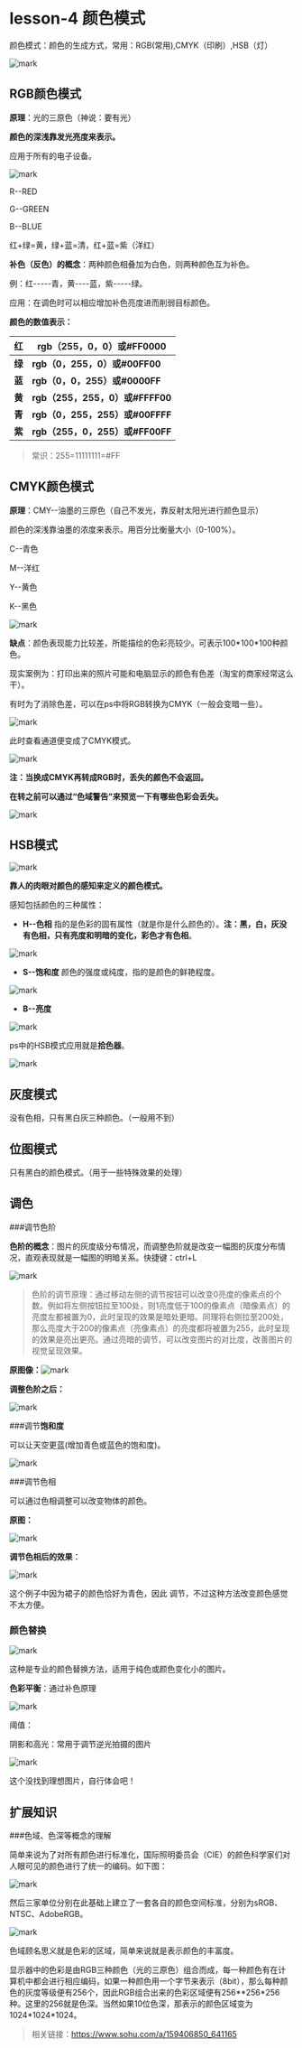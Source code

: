 # lesson-4 颜色模式

颜色模式：颜色的生成方式，常用：RGB(常用),CMYK（印刷）,HSB（灯）

![mark](http://qiniu.wind-zhou.com/blog/20201016/H6pLY8mwiGu4.png?imageslim)

## RGB颜色模式

**原理**：光的三原色（神说：要有光）

**颜色的深浅靠发光亮度来表示。**

应用于所有的电子设备。

![mark](http://qiniu.wind-zhou.com/blog/20201016/78hm56P2fJzd.png?imageslim)

R--RED

G--GREEN

B--BLUE

红+绿=黄，绿+蓝=清，红+蓝=紫（洋红）

**补色（反色）的概念**：两种颜色相叠加为白色，则两种颜色互为补色。

例：红-----青，黄----蓝，紫-----绿。

应用：在调色时可以相应增加补色亮度进而削弱目标颜色。

**颜色的数值表示：** 

|   红   | rgb（255，0，0）或#FF0000       |
| :----: | ------------------------------- |
| **绿** | **rgb（0，255，0）或#00FF00**   |
| **蓝** | **rgb（0，0，255）或#0000FF**   |
| **黄** | **rgb（255，255，0）或#FFFF00** |
| **青** | **rgb（0，255，255）或#00FFFF** |
| **紫** | **rgb（255，0，255）或#FF00FF** |

> 常识：255=11111111=#FF

## CMYK颜色模式

**原理**：CMY--油墨的三原色（自己不发光，靠反射太阳光进行颜色显示）

颜色的深浅靠油墨的浓度来表示。用百分比衡量大小（0-100%）。

C--青色

M--洋红

Y--黄色

K--黑色

![mark](http://qiniu.wind-zhou.com/blog/20201016/gkuWTL7md6mx.png?imageslim)

**缺点**：颜色表现能力比较差，所能描绘的色彩亮较少。可表示100*100\*100种颜色。

现实案例为：打印出来的照片可能和电脑显示的颜色有色差（淘宝的商家经常这么干）。

有时为了消除色差，可以在ps中将RGB转换为CMYK（一般会变暗一些）。

![mark](http://qiniu.wind-zhou.com/blog/20201016/xfm9OaPPAhgc.png?imageslim)

此时查看通道便变成了CMYK模式。

![mark](http://qiniu.wind-zhou.com/blog/20201016/jOgvjAkF8XkL.png?imageslim)

**注：当换成CMYK再转成RGB时，丢失的颜色不会返回。**

**在转之前可以通过“色域警告”来预览一下有哪些色彩会丢失。**

![mark](http://qiniu.wind-zhou.com/blog/20201016/btwvx5MzB9HI.png?imageslim)

## HSB模式

![mark](http://qiniu.wind-zhou.com/blog/20201016/X01i7OYqJAl7.png?imageslim)

**靠人的肉眼对颜色的感知来定义的颜色模式。**

感知包括颜色的三种属性：

- **H--色相** 指的是色彩的固有属性（就是你是什么颜色的）。**注：黑，白，灰没有色相，只有亮度和明暗的变化，彩色才有色相**。

![mark](http://qiniu.wind-zhou.com/blog/20201016/pVmQ6DGcg3hg.png?imageslim)

- **S--饱和度**  颜色的强度或纯度，指的是颜色的鲜艳程度。

![mark](http://qiniu.wind-zhou.com/blog/20201016/yNyG6tPBGkzR.png?imageslim)

- **B--亮度**

![mark](http://qiniu.wind-zhou.com/blog/20201016/1pY8HQFCsoY1.png?imageslim)

ps中的HSB模式应用就是**拾色器**。

![mark](http://qiniu.wind-zhou.com/blog/20201016/hsrEpvDw1f6C.png?imageslim)

## 灰度模式

没有色相，只有黑白灰三种颜色。（一般用不到）

## 位图模式

只有黑白的颜色模式。（用于一些特殊效果的处理）

## 调色

###调节色阶

**色阶的概念**：图片的灰度级分布情况，而调整色阶就是改变一幅图的灰度分布情况，直观表现就是一幅图的明暗关系。快捷键：ctrl+L

![mark](http://qiniu.wind-zhou.com/blog/20201016/QLaCb0VC5lfH.png?imageslim)

>色阶的调节原理：通过移动左侧的调节按钮可以改变0亮度的像素点的个数。例如将左侧按钮拉至100处，则1亮度低于100的像素点（暗像素点）的亮度左都被置为0，此时呈现的效果是暗处更暗。同理将右侧拉至200处，那么亮度大于200的像素点（亮像素点）的亮度都将被置为255，此时呈现的效果是亮出更亮。通过亮暗的调节，可以改变图片的对比度，改善图片的视觉呈现效果。

**原图像：**![mark](http://qiniu.wind-zhou.com/blog/20201016/6dScsM7t8oIs.png?imageslim)

**调整色阶之后：**

![mark](http://qiniu.wind-zhou.com/blog/20201016/sCyeBs4KAduE.png?imageslim)

###调节**饱和度**

可以让天空更蓝(增加青色或蓝色的饱和度)。

![mark](http://qiniu.wind-zhou.com/blog/20201016/JP68U4MmVHwA.png?imageslim)

###调节色相

可以通过色相调整可以改变物体的颜色。

**原图：**

![mark](http://qiniu.wind-zhou.com/blog/20201016/9bk2stXWFp1e.png?imageslim)

**调节色相后的效果**：

![mark](http://qiniu.wind-zhou.com/blog/20201016/tb3oTcUOhftJ.png?imageslim)

这个例子中因为裙子的颜色恰好为青色，因此	调节，不过这种方法改变颜色感觉不太方便。

### 颜色替换

![mark](http://qiniu.wind-zhou.com/blog/20201016/9idBXOJdpEQd.png?imageslim)

这种是专业的颜色替换方法，适用于纯色或颜色变化小的图片。

**色彩平衡**：通过补色原理

![mark](http://qiniu.wind-zhou.com/blog/20201016/0NooIwVIqb3a.png?imageslim)

阈值：

阴影和高光：常用于调节逆光拍摄的图片

![mark](http://qiniu.wind-zhou.com/blog/20201016/mIRlGhpUenfL.png?imageslim)

这个没找到理想图片，自行体会吧！

## 扩展知识

###色域、色深等概念的理解

简单来说为了对所有颜色进行标准化，国际照明委员会（CIE）的颜色科学家们对人眼可见的颜色进行了统一的编码。如下图：

![mark](http://qiniu.wind-zhou.com/blog/20201013/sOGXfg82NO2u.png?imageslim)



然后三家单位分别在此基础上建立了一套各自的颜色空间标准，分别为sRGB、NTSC、AdobeRGB。

![mark](http://qiniu.wind-zhou.com/blog/20201013/leXbWLY1X5KA.png?imageslim)

色域顾名思义就是色彩的区域，简单来说就是表示颜色的丰富度。

显示器中的色彩是由RGB三种颜色（光的三原色）组合而成，每一种颜色有在计算机中都会进行相应编码，如果一种颜色用一个字节来表示（8bit），那么每种颜色的灰度等级便有256个，因此RGB组合出来的色彩区域便有256*\*256\*256种。这里的256就是色深。当然如果10位色深，那表示的颜色区域变为1024\*1024*1024。

> 相关链接：https://www.sohu.com/a/159406850_641165